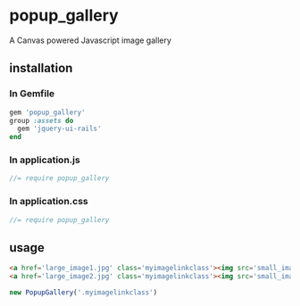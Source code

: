 popup_gallery
=============

A Canvas powered Javascript image gallery

installation
------------

### In Gemfile
```ruby
gem 'popup_gallery'
group :assets do
  gem 'jquery-ui-rails'
end
```

### In application.js
```javascript
//= require popup_gallery
```

### In application.css
```javascript
//= require popup_gallery
```
usage
-----
```html
<a href='large_image1.jpg' class='myimagelinkclass'><img src='small_image1.jpg' /></a>
<a href='large_image2.jpg' class='myimagelinkclass'><img src='small_image2.jpg' /></a>
```
```javascript
new PopupGallery('.myimagelinkclass')
```